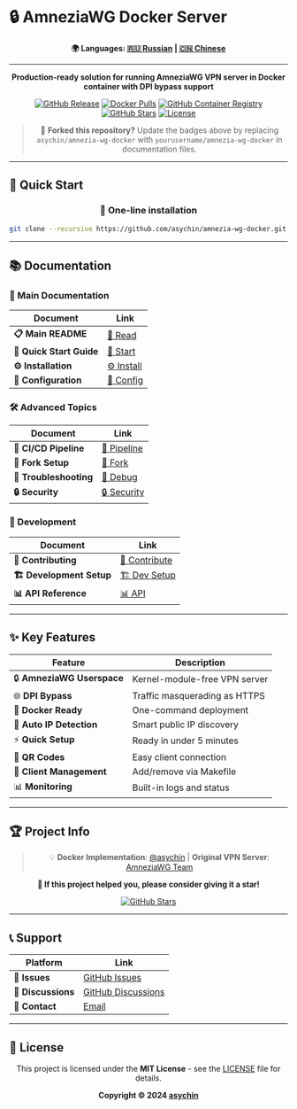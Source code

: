 # 🔒 AmneziaWG Docker Server

<div align="center">

**🌍 Languages: [🇷🇺 Russian](docs/ru/README.md) | [🇨🇳 Chinese](docs/zh/README.md)**

---

**Production-ready solution for running AmneziaWG VPN server in Docker container with DPI bypass support**

[![GitHub Release](https://img.shields.io/github/v/release/asychin/amnezia-wg-docker?style=flat-square&logo=github)](../../releases)
[![Docker Pulls](https://img.shields.io/docker/pulls/asychin/amnezia-wg-docker?style=flat-square&logo=docker)](https://hub.docker.com/r/asychin/amnezia-wg-docker)
[![GitHub Container Registry](https://img.shields.io/badge/ghcr.io-asychin%2Famnezia--wg--docker-blue?style=flat-square&logo=docker)](https://ghcr.io/asychin/amnezia-wg-docker)
[![GitHub Stars](https://img.shields.io/github/stars/asychin/amnezia-wg-docker?style=flat-square&logo=github)](../../stargazers)
[![License](https://img.shields.io/badge/license-MIT-blue?style=flat-square)](LICENSE)

> 🍴 **Forked this repository?** Update the badges above by replacing `asychin/amnezia-wg-docker` with `yourusername/amnezia-wg-docker` in documentation files.

</div>

---

## 🚀 Quick Start

<div align="center">

### 🐳 One-line installation

```bash
git clone --recursive https://github.com/asychin/amnezia-wg-docker.git && cd amnezia-wg-docker && make build && make up
```

</div>

---

## 📚 Documentation

### 📖 Main Documentation

| Document | Link |
|----------|------|
| **📋 Main README** | [📖 Read](docs/en/README.md) |
| **🚀 Quick Start Guide** | [🚀 Start](docs/en/quick-start.md) |
| **⚙️ Installation** | [⚙️ Install](docs/en/installation.md) |
| **🔧 Configuration** | [🔧 Config](docs/en/configuration.md) |

### 🛠️ Advanced Topics

| Document | Link |
|----------|------|
| **🔄 CI/CD Pipeline** | [🔄 Pipeline](docs/en/pipeline.md) |
| **🍴 Fork Setup** | [🍴 Fork](docs/en/fork-setup.md) |
| **🐛 Troubleshooting** | [🐛 Debug](docs/en/troubleshooting.md) |
| **🔒 Security** | [🔒 Security](docs/en/security.md) |

### 👥 Development

| Document | Link |
|----------|------|
| **🤝 Contributing** | [🤝 Contribute](docs/en/contributing.md) |
| **🏗️ Development Setup** | [🏗️ Dev Setup](docs/en/development.md) |
| **📊 API Reference** | [📊 API](docs/en/api.md) |

---

## ✨ Key Features

<div align="center">

| Feature | Description |
|---------|-------------|
| 🔒 **AmneziaWG Userspace** | Kernel-module-free VPN server |
| 🌐 **DPI Bypass** | Traffic masquerading as HTTPS |
| 🐳 **Docker Ready** | One-command deployment |
| 🎯 **Auto IP Detection** | Smart public IP discovery |
| ⚡ **Quick Setup** | Ready in under 5 minutes |
| 📱 **QR Codes** | Easy client connection |
| 🔧 **Client Management** | Add/remove via Makefile |
| 📊 **Monitoring** | Built-in logs and status |

</div>

---

## 🏆 Project Info

<div align="center">

> 💡 **Docker Implementation**: [@asychin](https://github.com/asychin) | **Original VPN Server**: [AmneziaWG Team](https://github.com/amnezia-vpn)

**🌟 If this project helped you, please consider giving it a star!**

[![GitHub Stars](https://img.shields.io/github/stars/asychin/amnezia-wg-docker?style=for-the-badge&logo=github)](../../stargazers)

</div>

---

## 📞 Support

<div align="center">

| Platform | Link |
|----------|------|
| 🐛 **Issues** | [GitHub Issues](../../issues) |
| 💬 **Discussions** | [GitHub Discussions](../../discussions) |
| 📧 **Contact** | [Email](mailto:asychin@users.noreply.github.com) |

</div>

---

## 📄 License

<div align="center">

This project is licensed under the **MIT License** - see the [LICENSE](LICENSE) file for details.

**Copyright © 2024 [asychin](https://github.com/asychin)**

</div>

